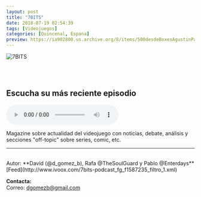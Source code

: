 ```yaml
---
layout: post
title: "7BITS"
date: 2018-07-19 02:54:39
tags: [Videojuegos]
categories: [Quincenal, Espana]
preview: https://ia902800.us.archive.org/8/items/500desdeBoxesAgustinPalmeiro/300-sietebit.jpg
---
```


![7BITS](https://ia902800.us.archive.org/8/items/500desdeBoxesAgustinPalmeiro/500-sietebit.jpg)

<br/>
<br/>

## Escucha su más reciente episodio

<!--reproductor-feed=http://www.ivoox.com/7bits-podcast_fg_f1587235_filtro_1.xml-->
<!--reproductor-start-->
<audio id="audio" preload="auto" controls="" src="http://www.ivoox.com/sietebits-podcast-dlc-entrevista-antonio-dominguez_mf_28480977_feed_1.mp3"></audio>
<!--reproductor-end-->

Magazine sobre actualidad del videojuego con noticias, debate, análisis y secciones "off-topic" sobre series, comic, etc.

_ _ _

<br>
Autor: **David (@d_gomez_b), Rafa @TheSoulGuard y Pablo @Enterdays**  
[Feed](http://www.ivoox.com/7bits-podcast_fg_f1587235_filtro_1.xml)  


**Contacta:**  
Correo: [dgomezb@gmail.com](mailto:dgomezb@gmail.com)  
